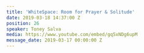 ```yaml
---
title: 'WhiteSpace: Room for Prayer & Solitude'
date: 2019-03-18 14:37:00 Z
position: 26
speaker: Toney Salva
media: https://www.youtube.com/embed/gq5xNDg6upM
message_date: 2019-03-17 00:00:00 Z
---
```


